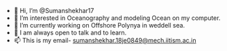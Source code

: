 - 👋 Hi, I’m @Sumanshekhar17
- 👀 I’m interested in Oceanography and modeling Ocean on my computer.
- 🌱 I’m currently working on Offshore Polynya in weddell sea.
- 💞️ I am always open to talk and to learn.
- 📫 This is my email- sumanshekhar.18je0849@mech.iitism.ac.in

<!---
Sumanshekhar17/Sumanshekhar17 is a ✨ special ✨ repository because its `README.md` (this file) appears on your GitHub profile.
You can click the Preview link to take a look at your changes.
--->
